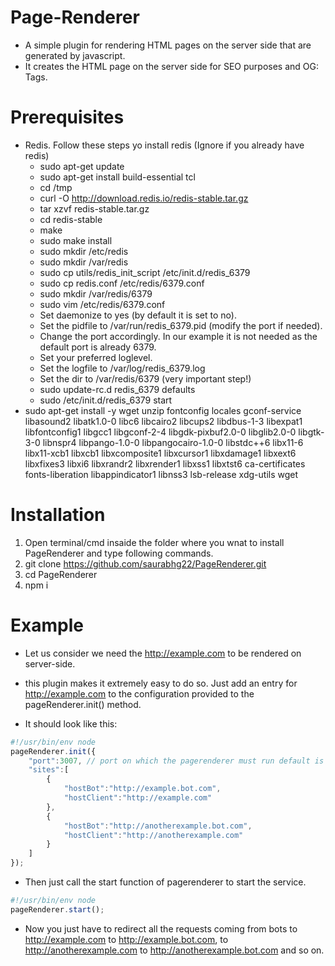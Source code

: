 # Page-Renderer
- A simple plugin for rendering HTML pages on the server side that are generated by javascript.
- It creates the HTML page on the server side for SEO purposes and OG: Tags.

# Prerequisites
- Redis. Follow these steps yo install redis (Ignore if you already have redis)
  - sudo apt-get update
  - sudo apt-get install build-essential tcl
  - cd /tmp
  - curl -O http://download.redis.io/redis-stable.tar.gz
  - tar xzvf redis-stable.tar.gz
  - cd redis-stable
  - make
  - sudo make install
  - sudo mkdir /etc/redis
  - sudo mkdir /var/redis
  - sudo cp utils/redis_init_script /etc/init.d/redis_6379
  - sudo cp redis.conf /etc/redis/6379.conf
  - sudo mkdir /var/redis/6379
  - sudo vim /etc/redis/6379.conf
  - Set daemonize to yes (by default it is set to no).
  - Set the pidfile to /var/run/redis_6379.pid (modify the port if needed).
  - Change the port accordingly. In our example it is not needed as the default port is already 6379.
  - Set your preferred loglevel.
  - Set the logfile to /var/log/redis_6379.log
  - Set the dir to /var/redis/6379 (very important step!)
  - sudo update-rc.d redis_6379 defaults
  - sudo /etc/init.d/redis_6379 start
- sudo apt-get install -y wget unzip fontconfig locales gconf-service libasound2 libatk1.0-0 libc6 libcairo2 libcups2 libdbus-1-3 libexpat1 libfontconfig1 libgcc1 libgconf-2-4 libgdk-pixbuf2.0-0 libglib2.0-0 libgtk-3-0 libnspr4 libpango-1.0-0 libpangocairo-1.0-0 libstdc++6 libx11-6 libx11-xcb1 libxcb1 libxcomposite1 libxcursor1 libxdamage1 libxext6 libxfixes3 libxi6 libxrandr2 libxrender1 libxss1 libxtst6 ca-certificates fonts-liberation libappindicator1 libnss3 lsb-release xdg-utils wget

# Installation
1. Open terminal/cmd insaide the folder where you wnat to install PageRenderer and type following commands.
2. git clone https://github.com/saurabhg22/PageRenderer.git
3. cd PageRenderer
4. npm i

# Example
- Let us consider we need the http://example.com to be rendered on server-side.

- this plugin makes it extremely easy to do so. Just add an entry for http://example.com to the configuration provided to the pageRenderer.init() method.


- It should look like this:

```js
#!/usr/bin/env node
pageRenderer.init({
    "port":3007, // port on which the pagerenderer must run default is 3007
    "sites":[
        {
            "hostBot":"http://example.bot.com",
            "hostClient":"http://example.com"
        },
        {
            "hostBot":"http://anotherexample.bot.com",
            "hostClient":"http://anotherexample.com"
        }
    ]
});

```

- Then just call the start function of pagerenderer to start the service.

```js
#!/usr/bin/env node
pageRenderer.start();

```

- Now you just have to redirect all the requests coming from bots to http://example.com to http://example.bot.com, to http://anotherexample.com to http://anotherexample.bot.com and so on.


       

